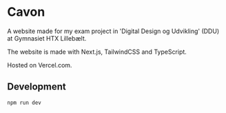 # Cavon

A website made for my exam project in 'Digital Design og Udvikling' (DDU) at Gymnasiet HTX Lillebælt.

The website is made with Next.js, TailwindCSS and TypeScript.

Hosted on Vercel.com.

## Development

```bash
npm run dev
```
